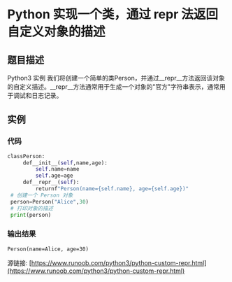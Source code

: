 # Python 实现一个类，通过 __repr__ 法返回自定义对象的描述

## 题目描述
Python3 实例
我们将创建一个简单的类Person，并通过__repr__方法返回该对象的自定义描述。__repr__方法通常用于生成一个对象的"官方"字符串表示，通常用于调试和日志记录。

## 实例
### 代码
```python
classPerson:
     def__init__(self,name,age):
         self.name=name
         self.age=age
     def__repr__(self):
         returnf"Person(name={self.name}, age={self.age})"
 # 创建一个 Person 对象
 person=Person("Alice",30)
 # 打印对象的描述
 print(person)
```
### 输出结果
```
Person(name=Alice, age=30)
```
源链接: [https://www.runoob.com/python3/python-custom-repr.html](https://www.runoob.com/python3/python-custom-repr.html)